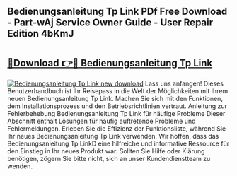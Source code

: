 ## Bedienungsanleitung Tp Link PDf Free Download - Part-wAj Service Owner Guide - User Repair Edition 4bKmJ

# <h2><a href="http://df1tyg.blite.top/?on=Bedienungsanleitung+Tp+Link">🔗Download 👉🔴 Bedienungsanleitung Tp Link</a></h2>

[![Bedienungsanleitung Tp Link new download](https://i.imgur.com/lujVjoI.png)](http://df1tyg.blite.top/?on=Bedienungsanleitung+Tp+Link)
Lass uns anfangen! Dieses Benutzerhandbuch ist Ihr Reisepass in die Welt der Möglichkeiten mit Ihrem neuen Bedienungsanleitung Tp Link. Machen Sie sich mit den Funktionen, dem Installationsprozess und den Betriebsrichtlinien vertraut. Anleitung zur Fehlerbehebung Bedienungsanleitung Tp Link für häufige Probleme Dieser Abschnitt enthält Lösungen für häufig auftretende Probleme und Fehlermeldungen. Erleben Sie die Effizienz der Funktionsliste, während Sie Ihr neues Bedienungsanleitung Tp Link verwenden. Wir hoffen, dass das Bedienungsanleitung Tp LinkD eine hilfreiche und informative Ressource für den Einstieg in Ihr neues Produkt war. Sollten Sie Hilfe oder Klärung benötigen, zögern Sie bitte nicht, sich an unser Kundendienstteam zu wenden.
